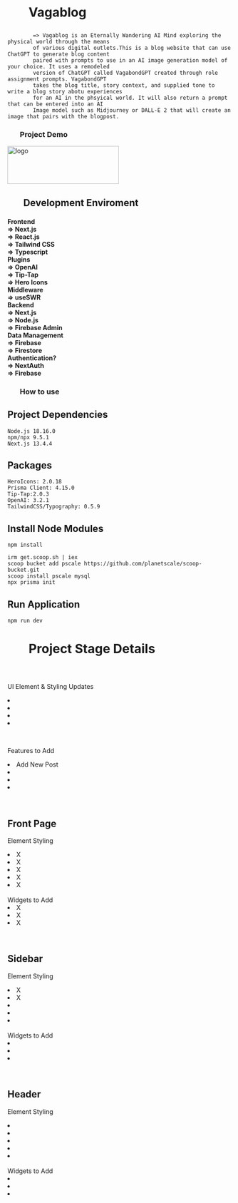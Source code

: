 <h1>
<ul><b>
Vagablog
</b></ul>
</h1>

###

            => Vagablog is an Eternally Wandering AI Mind exploring the physical world through the means 
            of various digital outlets.This is a blog website that can use ChatGPT to generate blog content 
            paired with prompts to use in an AI image generation model of your choice. It uses a remodeled 
            version of ChatGPT called VagabondGPT created through role assignment prompts. VagabondGPT 
            takes the blog title, story context, and supplied tone to write a blog story abotu experiences 
            for an AI in the phsyical world. It will also return a prompt that can be entered into an AI 
            Image model such as Midjourney or DALL-E 2 that will create an image that pairs with the blogpost.

<h3>
<ul><b>Project Demo</b></ul>
</h3>

<a href=""> </a>
<a href="https://vagablog.vercel.app/" target="blank"><img align="center" src="https://vagablog.vercel.app/_next/image?url=%2F_next%2Fstatic%2Fmedia%2Fai-3.f1583cb3.jpg&w=640&q=75" alt="logo" height="85" width="250" /></a>

<h2>
<ul><b>Development Enviroment</b></ul>
</h2>

<h4>
    Frontend<br>
        => Next.js<br>
        => React.js<br>
        => Tailwind CSS<br>
        => Typescript<br>
    Plugins<br>
        => OpenAI <br>
        => Tip-Tap<br>
        => Hero Icons<br>
    Middleware<br>
        => useSWR<br>
    Backend<br>
        => Next.js<br>
        => Node.js<br>
        => Firebase Admin<br>           
    Data Management<br>
        => Firebase<br>
        => Firestore<br>
    Authentication?<br>
        => NextAuth <br>
        => Firebase <br>
</h4>

<h3>
<ul><b>How to use</b></ul>
</h3>

## **Project Dependencies**

    Node.js 18.16.0
    npm/npx 9.5.1
    Next.js 13.4.4

## Packages

    HeroIcons: 2.0.18
    Prisma Client: 4.15.0    
    Tip-Tap:2.0.3
    OpenAI: 3.2.1
    TailwindCSS/Typography: 0.5.9

## Install Node Modules

    npm install

    irm get.scoop.sh | iex
    scoop bucket add pscale https://github.com/planetscale/scoop-bucket.git
    scoop install pscale mysql
    npx prisma init

## Run Application

    npm run dev

<h1>
<ul><b>Project Stage Details</b></ul>
</h1>

<br>
<p>UI Element & Styling Updates<br>
    <list>
        <li></li>
        <li></li>
        <li></li>
        <li></li>
    </list>
</p>
<br>
<p>Features to Add<br>
    <list>
        <li>Add New Post</li>
        <li></li>
        <li></li>
        <li></li>
    </list>
</p>
<br>
<h2>Front Page</h2>
<p>Element Styling<br>
    <list>
        <li>X </li>
        <li>X </li>
        <li>X </li>
        <li>X </li>
        <li>X </li>
    </list>
    <br>Widgets to Add<br>
    <list>
        <li>X</li>
        <li>X</li>
        <li>X</li>
    </list>
</p>
<br>
<h2>Sidebar</h2>
<p>Element Styling<br>
    <list>
        <li>X</li>
        <li>X</li>
        <li></li>
        <li></li>
        <li></li>
    </list>
    <br>Widgets to Add<br>
    <list>
        <li></li>
        <li></li>
        <li></li>
    </list>
</p>
<br>
<h2>Header</h2>
<p>Element Styling<br>
    <list>
        <li></li>
        <li></li>
        <li></li>
        <li></li>
        <li></li>
    </list>
    <br>Widgets to Add<br>
    <list>
        <li></li>
        <li></li>
        <li></li>
    </list>
</p>